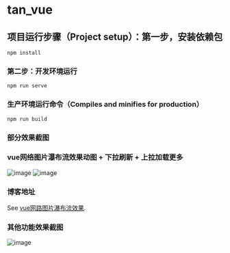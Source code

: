 # tan_vue

## 项目运行步骤（Project setup）：第一步，安装依赖包
```
npm install
```
### 第二步：开发环境运行
```
npm run serve
```
### 生产环境运行命令（Compiles and minifies for production）
```
npm run build
```

### 部分效果截图
### vue网络图片瀑布流效果动图 + 下拉刷新 + 上拉加载更多
![image](https://github.com/xiaotanit/tan_vue/blob/master/images/waterfall.gif)
![image](https://github.com/xiaotanit/tan_vue/blob/master/images/waterfall.png)
### 博客地址
See [vue网路图片瀑布流效果](https://www.cnblogs.com/tandaxia/p/12189301.html).

### 其他功能效果截图
![image](https://github.com/xiaotanit/tan_vue/blob/master/images/test.png)
